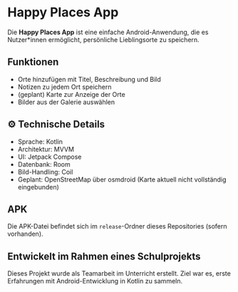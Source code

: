 #  Happy Places App

Die **Happy Places App** ist eine einfache Android-Anwendung, die es Nutzer*innen ermöglicht, persönliche Lieblingsorte zu speichern.

##  Funktionen

-  Orte hinzufügen mit Titel, Beschreibung und Bild  
-  Notizen zu jedem Ort speichern  
-  (geplant) Karte zur Anzeige der Orte  
-  Bilder aus der Galerie auswählen  

## ⚙️ Technische Details

- Sprache: Kotlin  
- Architektur: MVVM  
- UI: Jetpack Compose  
- Datenbank: Room  
- Bild-Handling: Coil  
- Geplant: OpenStreetMap über osmdroid (Karte aktuell nicht vollständig eingebunden)

## APK

Die APK-Datei befindet sich im `release`-Ordner dieses Repositories (sofern vorhanden).

##  Entwickelt im Rahmen eines Schulprojekts

Dieses Projekt wurde als Teamarbeit im Unterricht erstellt. Ziel war es, erste Erfahrungen mit Android-Entwicklung in Kotlin zu sammeln.

